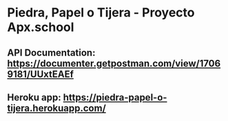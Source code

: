 # Piedra, Papel o Tijera - Proyecto Apx.school

## API Documentation: https://documenter.getpostman.com/view/17069181/UUxtEAEf
## Heroku app: https://piedra-papel-o-tijera.herokuapp.com/
